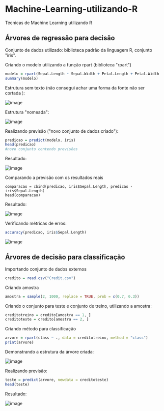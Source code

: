 # Machine-Learning-utilizando-R
Técnicas de Machine Learning utilizando R

## Árvores de regressão para decisão

Conjunto de dados utilizado: biblioteca padrão da linguagem R, conjunto "iris".

Criando o modelo utilizando a função rpart (biblioteca "rpart")

```r
modelo = rpart(Sepal.Length ~ Sepal.Width + Petal.Length + Petal.Width + Species, data = iris)
summary(modelo)
```

Estrutura sem texto (não consegui achar uma forma da fonte não ser cortada ):

![image](https://github.com/user-attachments/assets/5f4e0ced-e047-4a74-911f-ad7714cdfa56)

Estrutura "nomeada":

![image](https://github.com/user-attachments/assets/20aa964f-199e-4c7e-8554-bd2ccdefe1b4)

Realizando previsão ("novo conjunto de dados criado"):

```r
predicao = predict(modelo, iris)
head(predicao)
#novo conjunto contendo previsões
```

Resultado:

![image](https://github.com/user-attachments/assets/2f6f4f1b-2702-4d56-9a20-f2a38e3197de)


Comparando a previsão com os resultados reais

```
comparacao = cbind(predicao, iris$Sepal.Length, predicao - iris$Sepal.Length)
head(comparacao)
```

Resultado:

![image](https://github.com/user-attachments/assets/815f6381-fab0-4550-a201-4d036167e0b0)


Verificando métricas de erros:

```r
accuracy(predicao, iris$Sepal.Length)
```

![image](https://github.com/user-attachments/assets/896a7935-1350-4126-a82d-6f8b4d7e7368)


## Árvores de decisão para classificação

Importando conjunto de dados externos

```r
credito = read.csv("Credit.csv")
```

Criando amostra

```r
amostra = sample(2, 1000, replace = TRUE, prob = c(0.7, 0.3))
```

Criando o conjunto para teste e conjunto de treino, utilizando a amostra:

```r
creditotreino = credito[amostra == 1, ]
creditoteste = credito[amostra == 2, ]
```

Criando método para classificação

```r
arvore = rpart(class ~ ., data = creditotreino, method = "class")
print(arvore)
```

Demonstrando a estrutura da árvore criada:

![image](https://github.com/user-attachments/assets/8eccc71f-81a1-42cb-bf74-4eb10646adac)

Realizando previsão:

```r
teste = predict(arvore, newdata = creditoteste)
head(teste)
```

Resultado:

![image](https://github.com/user-attachments/assets/4d0fbea9-9f49-41ef-b146-2d7e44801b1f)

